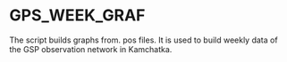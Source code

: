 # GPS_WEEK_GRAF
The script builds graphs from. pos files. It is used to build weekly data of the GSP observation network in Kamchatka.
